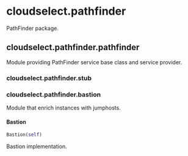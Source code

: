 <h1 id="cloudselect.pathfinder">cloudselect.pathfinder</h1>

PathFinder package.
<h2 id="cloudselect.pathfinder.pathfinder">cloudselect.pathfinder.pathfinder</h2>

Module providing PathFinder service base class and service provider.
<h3 id="cloudselect.pathfinder.stub">cloudselect.pathfinder.stub</h3>


<h3 id="cloudselect.pathfinder.bastion">cloudselect.pathfinder.bastion</h3>

Module that enrich instances with jumphosts.
<h4 id="cloudselect.pathfinder.bastion.Bastion">Bastion</h4>

```python
Bastion(self)
```
Bastion implementation.
